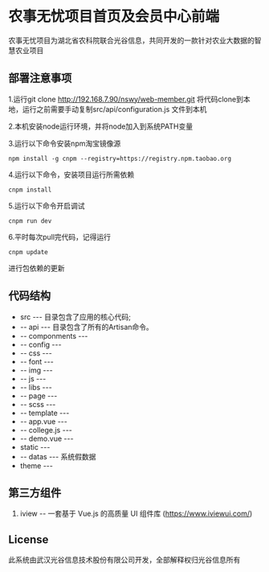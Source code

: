 # 农事无忧项目首页及会员中心前端

农事无忧项目为湖北省农科院联合光谷信息，共同开发的一款针对农业大数据的智慧农业项目


## 部署注意事项

1.运行git clone http://192.168.7.90/nswy/web-member.git 将代码clone到本地，运行之前需要手动复制src/api/configuration.js 文件到本机

2.本机安装node运行环境，并将node加入到系统PATH变量

3.运行以下命令安装npm淘宝镜像源

    npm install -g cnpm --registry=https://registry.npm.taobao.org


4.运行以下命令，安装项目运行所需依赖

    cnpm install

5.运行以下命令开启调试

    cnpm run dev

6.平时每次pull完代码，记得运行

    cnpm update

进行包依赖的更新


## 代码结构
* src               --- 目录包含了应用的核心代码;
* -- api            --- 目录包含了所有的Artisan命令。
* -- componments    --- 
* -- config         --- 
* -- css            --- 
* -- font           ---
* -- img            ---
* -- js             ---
* -- libs           ---
* -- page           ---
* -- scss           ---
* -- template       ---
* -- app.vue        ---
* -- college.js     ---
* -- demo.vue       ---
* static            ---
* -- datas          --- 系统假数据
* theme             --- 



## 第三方组件

1. iview             -- 一套基于 Vue.js 的高质量 UI 组件库 (https://www.iviewui.com/)


## License

此系统由武汉光谷信息技术股份有限公司开发，全部解释权归光谷信息所有
